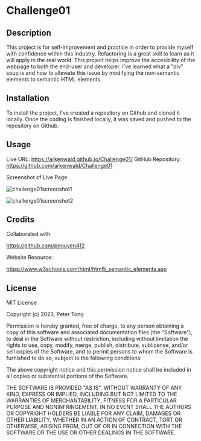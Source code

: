 # Challenge01

## Description

This project is for self-improvement and practice in order to provide myself with confidence within this industry.
Refactoring is a great skill to learn as it will apply in the real world.
This project helps improve the accesibility of the webpage to both the end-user and developer.
I've learned what a "div" soup is and how to alleviate this issue by modifying the non-semantic elements to semantic HTML elements.

## Installation

To install the project, I've created a repository on Github and cloned it locally.  Once the coding is finished locally, it was saved and pushed to the repository on Github.

## Usage

Live URL: https://arkenwald.github.io/Challenge01/
GitHub Repository: https://github.com/arkenwald/Challenge01

Screenshot of Live Page:

![challenge01screenshot1](https://github.com/arkenwald/Challenge01/assets/149994852/a1e93fcd-168f-4b4c-962e-d866a9a741db)

![challenge01screenshot2](https://github.com/arkenwald/Challenge01/assets/149994852/63579d54-fff7-4e54-92c1-fbec91884ed0)

## Credits

Collaborated with:

https://github.com/pnguyen412

Website Resource:

https://www.w3schools.com/html/html5_semantic_elements.asp

## License

MIT License

Copyright (c) 2023, Peter Tong

Permission is hereby granted, free of charge, to any person obtaining a copy
of this software and associated documentation files (the "Software"), to deal
in the Software without restriction, including without limitation the rights
to use, copy, modify, merge, publish, distribute, sublicense, and/or sell
copies of the Software, and to permit persons to whom the Software is
furnished to do so, subject to the following conditions:

The above copyright notice and this permission notice shall be included in all
copies or substantial portions of the Software.

THE SOFTWARE IS PROVIDED "AS IS", WITHOUT WARRANTY OF ANY KIND, EXPRESS OR
IMPLIED, INCLUDING BUT NOT LIMITED TO THE WARRANTIES OF MERCHANTABILITY,
FITNESS FOR A PARTICULAR PURPOSE AND NONINFRINGEMENT. IN NO EVENT SHALL THE
AUTHORS OR COPYRIGHT HOLDERS BE LIABLE FOR ANY CLAIM, DAMAGES OR OTHER
LIABILITY, WHETHER IN AN ACTION OF CONTRACT, TORT OR OTHERWISE, ARISING FROM,
OUT OF OR IN CONNECTION WITH THE SOFTWARE OR THE USE OR OTHER DEALINGS IN THE
SOFTWARE.





